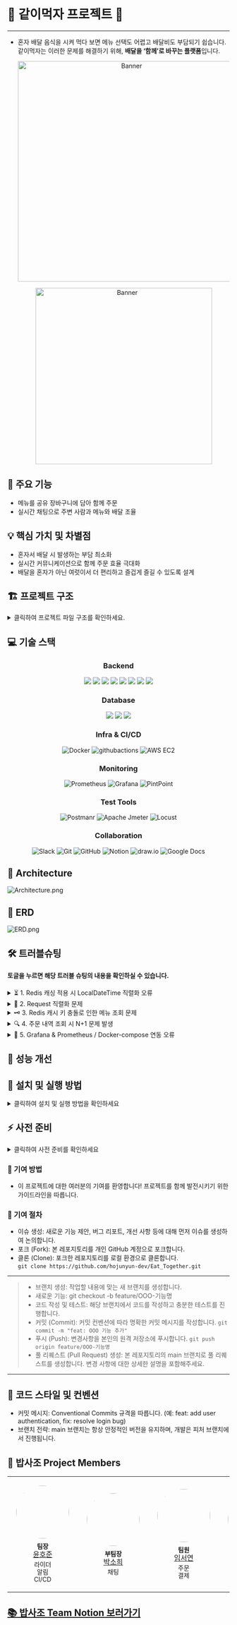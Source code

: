# 🛵 같이먹자 프로젝트 🛵

---

- 혼자 배달 음식을 시켜 먹다 보면 메뉴 선택도 어렵고 배달비도 부담되기 쉽습니다.
  같이먹자는 이러한 문제를 해결하기 위해, **배달을 ‘함께’로 바꾸는 플랫폼**입니다.

  <p align="center">
  <img src="img/Banner.png" alt="Banner" width="500"/>
  </p>
  <p align="center">
  <img src="img/Logo.png" alt="Banner" width="400"/>
  </p>

## 📌 주요 기능

- 메뉴를 공유 장바구니에 담아 함께 주문
- 실시간 채팅으로 주변 사람과 메뉴와 배달 조율

## 💡 핵심 가치 및 차별점

- 혼자서 배달 시 발생하는 부담 최소화
- 실시간 커뮤니케이션으로 함께 주문 효율 극대화
- 배달을 혼자가 아닌 여럿이서 더 편리하고 즐겁게 즐길 수 있도록 설계

## 🏗️ 프로젝트 구조

<details>
<summary>클릭하여 프로젝트 파일 구조를 확인하세요.</summary>

📦 project-root/   
┣ 📂 data/   
┣ 📂 gradle/  
┣ 📂 grafana/  
┣ 📂 grafana_data/  
┣ 📂 logs/  
┣ 📂 mysql_exporter/  
┣ 📂 prometheus/  
┣ 📂 src/  
┃ ┣ 📂 main/  
┃ ┃ ┣ 📂 java/  
┃ ┃ ┃ ┗ 📂 com/  
┃ ┃ ┃ ┃ ┗ 📂 example/  
┃ ┃ ┃ ┃ ┃ ┗ 📂 eat_together/  
┃ ┃ ┃ ┃ ┃ ┃ ┣ 📂 domain/  
┃ ┃ ┃ ┃ ┃ ┃ ┃ ┣ 📂 cart/  
┃ ┃ ┃ ┃ ┃ ┃ ┃ ┃ ┣ 📂 controller/  
┃ ┃ ┃ ┃ ┃ ┃ ┃ ┃ ┣ 📂 dto/  
┃ ┃ ┃ ┃ ┃ ┃ ┃ ┃ ┣ 📂 entity/  
┃ ┃ ┃ ┃ ┃ ┃ ┃ ┃ ┣ 📂 repository/  
┃ ┃ ┃ ┃ ┃ ┃ ┃ ┃ ┗ 📂 service/  
┃ ┃ ┃ ┃ ┃ ┃ ┃ ┣ 📂 chat/  
┃ ┃ ┃ ┃ ┃ ┃ ┃ ┣ 📂 menu/  
┃ ┃ ┃ ┃ ┃ ┃ ┃ ┣ 📂 notification/  
┃ ┃ ┃ ┃ ┃ ┃ ┃ ┣ 📂 order/  
┃ ┃ ┃ ┃ ┃ ┃ ┃ ┣ 📂 payment/  
┃ ┃ ┃ ┃ ┃ ┃ ┃ ┣ 📂 rider/  
┃ ┃ ┃ ┃ ┃ ┃ ┃ ┣ 📂 social/  
┃ ┃ ┃ ┃ ┃ ┃ ┃ ┗ 📂 store/  
┃ ┃ ┃ ┃ ┃ ┃ ┃ ┗ 📂 users/  
┃ ┃ ┃ ┃ ┃ ┃ ┣ 📂 global/  
┃ ┃ ┃ ┃ ┃ ┃ ┃ ┣ 📂 common/  
┃ ┃ ┃ ┃ ┃ ┃ ┃ ┣ 📂 config/  
┃ ┃ ┃ ┃ ┃ ┃ ┃ ┣ 📂 dto/  
┃ ┃ ┃ ┃ ┃ ┃ ┃ ┣ 📂 entity/  
┃ ┃ ┃ ┃ ┃ ┃ ┃ ┣ 📂 exception/  
┃ ┃ ┃ ┃ ┃ ┃ ┃ ┣ 📂 redis/  
┃ ┃ ┃ ┃ ┃ ┃ ┃ ┣ 📂 util/  
┃ ┃ ┃ ┃ ┃ ┃ ┃ ┗ 📂 websocket/  
┃ ┃ ┃ ┃ ┃ ┃ ┗ 📜 EatTogetherApplication.java  
┃ ┃ ┗ 📂 resources/  
┃ ┃ ┃ ┣ 📂 static/  
┃ ┃ ┃ ┗ 📜 application.yml  
┃ ┣ 📂 test/  
┃ ┗ 📜 .env  
┣ 📜 .gitattributes  
┣ 📜 .gitignore  
┣ 📜 build.gradle  
┣ 📜 docker-compose.yml  
┣ 📜 Dockerfile  
┣ 📜 Dockerfile.elasticsearch  
┣ 📜 gradlew  
┣ 📜 gradlew.bat  
┣ 📜 README.md  
┣ 📜 settings.gradle  
┗ 📂 외부 라이브러리

</details> 

## 💻 기술 스택

<div align="center">

### **Backend**

<img src="https://img.shields.io/badge/java-%23ED8B00.svg?style=for-the-badge&logo=java&logoColor=white">
<img src="https://img.shields.io/badge/spring%20Boot-%236DB33F.svg?style=for-the-badge&logo=spring&logoColor=white">
<img src="https://img.shields.io/badge/Spring%20Security-6DB33F?style=for-the-badge&logo=springsecurity&logoColor=white">
<img src="https://img.shields.io/badge/JPA-59666C?style=for-the-badge&logo=hibernate&logoColor=white">
<img src="https://img.shields.io/badge/QueryDSL-6DB33F?style=for-the-badge&logo=&logoColor=white">
<img src="https://img.shields.io/badge/JWT-00B9F1?style=for-the-badge&logo=&logoColor=white">
<img src="https://img.shields.io/badge/WebSocket-009000?style=for-the-badge&logo=&logoColor=white">
<img src="https://img.shields.io/badge/Kafka-231F20?style=for-the-badge&logo=apachekafka&logoColor=white">

### **Database**

<img src="https://img.shields.io/badge/MySQL-4479A1?style=for-the-badge&logo=mysql&logoColor=white"> 
<img src="https://img.shields.io/badge/Redis-FF4438?style=for-the-badge&logo=redis&logoColor=white"> 
<img src="https://img.shields.io/badge/Elasticsearch-005571?style=for-the-badge&logo=elasticsearch&logoColor=white">

### **Infra & CI/CD**

![Docker](https://img.shields.io/badge/Docker-2496ED?style=for-the-badge&logo=docker&logoColor=white)
![githubactions](https://img.shields.io/badge/github%20actions-2088FF?style=for-the-badge&logo=githubactions&logoColor=white)
![AWS EC2](https://img.shields.io/badge/AWS%20EC2-FF9900?style=for-the-badge&logo=amazon-ec2&logoColor=white)

### **Monitoring**

![Prometheus](https://img.shields.io/badge/Prometheus-E6522C?style=for-the-badge&logo=prometheus&logoColor=white)
![Grafana](https://img.shields.io/badge/Grafana-F46800.svg?style=for-the-badge&logo=grafana&logoColor=white)
![PintPoint](https://img.shields.io/badge/PintPoint-2496ED.svg?style=for-the-badge&logo=&logoColor=white)

### **Test Tools**

![Postmanr](https://img.shields.io/badge/Postman-FF6C37.svg?style=for-the-badge&logo=postman&logoColor=white)
![Apache Jmeter](https://img.shields.io/badge/jmeter-D22128.svg?style=for-the-badge&logo=apachejmeter&logoColor=white)
![Locust](https://img.shields.io/badge/Locust-009000.svg?style=for-the-badge&logo=&logoColor=white)

### **Collaboration**

![Slack](https://img.shields.io/badge/Slack-4A154B?style=for-the-badge&logo=slack&logoColor=white)
![Git](https://img.shields.io/badge/git-%23F05033.svg?style=for-the-badge&logo=git&logoColor=white)
![GitHub](https://img.shields.io/badge/github-%23121011.svg?style=for-the-badge&logo=github&logoColor=white)
![Notion](https://img.shields.io/badge/Notion-%23000000.svg?style=for-the-badge&logo=notion&logoColor=white)
![draw.io](https://img.shields.io/badge/draw.io-F08705.svg?style=for-the-badge&logo=diagramsdotnet&logoColor=white)
![Google Docs](https://img.shields.io/badge/google%20docs-4285F4.svg?style=for-the-badge&logo=googledocs&logoColor=white)

</div>

## 📐 Architecture

![Architecture.png](img%2FArchitecture.png)

## 💬 ERD

![ERD.png](img%2FERD.png)

## 🛠️ 트러블슈팅

#### 토글을 누르면 해당 트러블 슈팅의 내용을 확인하실 수 있습니다.

<details>
<summary>⏳ 1. Redis 캐싱 적용 시 LocalDateTime 직렬화 오류</summary>

- 문제: 캐싱된 `MenuResponseDto` / `PagingMenuResponseDto` 객체 직렬화 시
  `SerializationException: Java 8 date/time type LocalDateTime not supported by default` 발생
- 원인: Jackson 기본 직렬화에서는 `LocalDateTime` 타입을 처리하지 못해 발생

- 시도한 방법

    ```java
    ObjectMapper objectMapper = new ObjectMapper()
        .registerModule(new JavaTimeModule())   // LocalDateTime 지원
        .disable(SerializationFeature.WRITE_DATES_AS_TIMESTAMPS);
    ```

  → 직렬화는 해결됐지만, 캐싱된 DTO 역직렬화 과정에서 매핑 오류 발생


- 해결: DTO 전용 RedisTemplate을 생성하여 Jackson2JsonRedisSerializer + JavaTimeModule 설정 적용

    ```java

    @Bean
    public RedisTemplate<String, PagingMenuResponseDto> pagingMenuRedisTemplate(
            RedisConnectionFactory connectionFactory) {
        RedisTemplate<String, PagingMenuResponseDto> template = new RedisTemplate<>();
        template.setConnectionFactory(connectionFactory);
        template.setKeySerializer(new StringRedisSerializer());

        Jackson2JsonRedisSerializer<PagingMenuResponseDto> serializer =
                new Jackson2JsonRedisSerializer<>(PagingMenuResponseDto.class);
        serializer.setObjectMapper(objectMapper());

        template.setValueSerializer(serializer);
        return template;
    }

    ```
  → 이 방식으로 LocalDateTime 필드를 포함한 DTO도 문제없이 캐싱/조회 가능

</details>

<details>
<summary>🔄 2. Request 직렬화 문제</summary>

- 문제: 기존에 잘 사용하던 SignUpRequestDto에서 갑자기 직렬화/역직렬화 오류 발생


- 원인 분석:
    - Json 직렬화/역직렬화 문제
    - 추정 원인:
        1. 생성자 구조 변경
        2. Lombok 업데이트 또는 깨짐
        3. Spring Boot / Jackson 라이브러리 핫픽스 또는 마이너 업데이트
    - 정확한 원인은 확인되지 않음


- 해결:
    - @NoArgsConstructor(force = true) 사용
    - Jackson이 역직렬화할 수 있도록 기본 생성자 강제 생성
    - DTO 정상 직렬화/역직렬화 가능

</details>

<details>
<summary>🗝️ 3. Redis 캐시 키 충돌로 인한 메뉴 조회 문제</summary>

- 문제: 메뉴 단건 조회 시, Redis 캐시에 존재하는 메뉴가 실제 매장과 상관없이 조회되는 문제 발생


- 원인 분석:
    - Redis 캐시 키 생성 전략이 menuId만 사용
    - 매장 정보를 구분하지 않아 다른 매장에서도 동일 메뉴 조회 가능


- 해결:
    - Redis 캐시 키에 매장 ID + 메뉴 ID를 포함하도록 변경
    - 키 구조 예시: menu:{storeId}:{menuId}
    - 적용 후:
        - 실제 매장과 연관된 메뉴만 조회 가능
        - 존재하지 않는 매장에서 조회 시 정상 처리

</details>

<details>
<summary>🔍 4. 주문 내역 조회 시 N+1 문제 발생</summary>

- 문제:
    - 주문 페이징 조회 시 주문 수 만큼 추가 쿼리 발생 (N+1 문제)
    - 주문 단일 조회 시 주문 아이템 수 만큼 추가 쿼리 발생 (N+1 문제)


- 원인 분석:
    - 페이징 조회: store 정보를 주문마다 별도 조회
    - 단일 조회: orderItems와 menu를 fetch join하지 않아 별도 쿼리 발생


- 해결:
    - 페이징 조회
        - QueryDSL에 .join(order.store).fetchJoin() 추가 → 주문과 가게 정보를 한 번에 조회
    - 단일 조회
        - QueryDSL에 아래 내용을 추가:
          ```java
          .join(order.store).fetchJoin() // 주문과 가게 정보를 한 번에 조회
          .leftJoin(order.orderItems, orderItem).fetchJoin() // 주문과 주문아이템을 한 번에 조회
          .leftJoin(orderItem.menu).fetchJoin() // 주문아이템과 메뉴를 한 번에 조회
          ```         

</details>

<details>
<summary>🐳 5. Grafana & Prometheus / Docker-compose 연동 오류</summary>

- 문제:
    - mysqld_exporter를 Docker Compose에 추가할 때, 공식 문서대로 environment의 DATA_SOURCE_NAME을 사용했으나 Prometheus에서 메트릭을 수집하지 못함


- 원인:
    - DATA_SOURCE_NAME 환경 변수로 MySQL 접속 정보를 제대로 주입받지 못함


- 해결:
    - environment 대신 command 옵션으로 직접 MySQL 사용자명, 비밀번호, 호스트, 포트를 주입:
  ```yaml
    mysqld_exporter:
      image: prom/mysqld-exporter
      container_name: mysqld_exporter
      ports:
        - "9104:9104"
      depends_on:
        - mysql
      command:
        - "--mysqld.username=${MYSQL_USERNAME}:${MYSQL_PASSWORD}"
        - "--mysqld.address=mysql:${MYSQL_PORT}"
      networks:
        - monitoring
    ```

</details>

## 🚀 성능 개선

## 🔧 설치 및 실행 방법

<details>
<summary>클릭하여 설치 및 실행 방법을 확인하세요</summary>

1. 레포지토리 클론

- 터미널 또는 명령 프롬프트에서 다음 명령어를 실행하여 프로젝트 레포지토리를 클론합니다.

```bash
git clone https://github.com/hojunyun-dev/Eat_Together.git
```

2. Docker 실행

```bash
docker-compose up -d --build
```

- 오류 발생 시:

```bash
docker-compose down -v
```

- Docker에 프로젝트가 정상적으로 올라와 있는지 확인

</details> 

## ⚡ 사전 준비

<details>
<summary>클릭하여 사전 준비를 확인하세요</summary>

- JDK 17 버전을 준비해주세요.
- Docker를 설치해주세요 ( 최신버전으로 준비해주세요 )
- 환경 변수 설정
    - backend 디렉토리로 이동하여 .env.example 파일을 참고해 .env 파일을 생성하고 필요한 환경 변수들을 설정합니다.
    - cd backend

```
.env 파일 내용 예시:
# Google
GOOGLE_OAUTH_CLIENT_ID = { Google_CLIENT_ID }
GOOGLE_OAUTH_CLIENT_SECRET = { Google_SECRET_KEY } 

# Kakao
KAKAO_OAUTH_CLIENT_ID = { Kakao_CLIENT_ID }
KAKAO_OAUTH_CLIENT_SECRET = { Kakao_SECRET_KEY } 

# naver
NAVER_OAUTH_CLIENT_ID = { Naver_CLIENT_ID }
NAVER_OAUTH_CLIENT_SECRET = { Naver_SECRET_KEY } 

# Mysql
MYSQL_PORT = { MYSQL_PORT }
MYSQL_USERNAME = { DB_USERNAME }
MYSQL_PASSWORD = { DB_PASSWORD }
MYSQL_DBNAME = { DBNAME }

# Redis
REDIS_PORT = { REDIS_PORT }

# 이 부분을 각자 설정에 맞게 설정해주세요
```

</details> 

### 🤝 기여 방법

- 이 프로젝트에 대한 여러분의 기여를 환영합니다! 프로젝트를 함께 발전시키기 위한 가이드라인을 따릅니다.

### 🌳 기여 절차

- 이슈 생성: 새로운 기능 제안, 버그 리포트, 개선 사항 등에 대해 먼저 이슈를 생성하여 논의합니다.
- 포크 (Fork): 본 레포지토리를 개인 GitHub 계정으로 포크합니다.
- 클론 (Clone): 포크한 레포지토리를 로컬 환경으로 클론합니다.   
  `git clone https://github.com/hojunyun-dev/Eat_Together.git`

---

> - 브랜치 생성: 작업할 내용에 맞는 새 브랜치를 생성합니다.
>- 새로운 기능: git checkout -b feature/OOO-기능명
>- 코드 작성 및 테스트: 해당 브랜치에서 코드를 작성하고 충분한 테스트를 진행합니다.
>- 커밋 (Commit): 커밋 컨벤션에 따라 명확한 커밋 메시지를 작성합니다. `git commit -m "feat: OOO 기능 추가"`
> - 푸시 (Push): 변경사항을 본인의 원격 저장소에 푸시합니다. `git push origin feature/OOO-기능명`
> - 풀 리퀘스트 (Pull Request) 생성: 본 레포지토리의 main 브랜치로 풀 리퀘스트를 생성합니다. 변경 사항에 대한 상세한 설명을 포함해주세요.

---

## 🎨 코드 스타일 및 컨벤션

- 커밋 메시지: Conventional Commits 규격을 따릅니다. (예: feat: add user authentication, fix: resolve login bug)
- 브랜치 전략: main 브랜치는 항상 안정적인 버전을 유지하며, 개발은 피처 브랜치에서 진행됩니다.

## 🤝 밥사조 Project Members

<div align="center">
  <table>
    <tbody>
      <tr>
        <td align="center" style="padding: 20px;">
          <img src="https://avatars.githubusercontent.com/u/208747870?v=4" width="120px" style="border-radius: 50%;" alt=""/>
          <div style="margin-top: 10px; font-size: 14px; line-height: 1.2;">
            <b>팀장</b><br />
            <a href="https://github.com/hojunyun-dev" style="font-size: 16px;">윤호준</a>
            <div style="margin-top: 5px; font-size: 14px;">
              라이더<br />알림<br />CI/CD<br />
            </div>
          </div>
        </td>
        <td align="center" style="padding: 20px;">
          <img src="https://avatars.githubusercontent.com/u/180087698?v=4" width="120px" style="border-radius: 50%;" alt=""/>
          <div style="margin-top: 10px; font-size: 14px; line-height: 1.2;">
            <b>부팀장</b><br />
            <a href="https://github.com/Ddiy0ng" style="font-size: 16px;">박소희</a>
            <div style="margin-top: 5px; font-size: 14px;">
              채팅<br />
            </div>
          </div>
        </td>
        <td align="center" style="padding: 20px;">
          <img src="https://avatars.githubusercontent.com/u/206229978?v=4" width="120px" style="border-radius: 50%;" alt=""/>
          <div style="margin-top: 10px; font-size: 14px; line-height: 1.2;">
            <b>팀원</b><br />
            <a href="https://github.com/syumz" style="font-size: 16px;">임서연</a>
            <div style="margin-top: 5px; font-size: 14px;">
              주문<br />결제<br />
            </div>
          </div>
        </td>
        <td align="center" style="padding: 20px;">
          <img src="https://avatars.githubusercontent.com/u/116245550?v=4" width="120px" style="border-radius: 50%;" alt=""/>
          <div style="margin-top: 10px; font-size: 14px; line-height: 1.2;">
            <b>팀원</b><br />
            <a href="https://github.com/Gyum1" style="font-size: 16px;">이태겸</a>
            <div style="margin-top: 5px; font-size: 14px;">
              장바구니<br />
            </div>
          </div>
        </td>
        <td align="center" style="padding: 20px;">
          <img src="https://avatars.githubusercontent.com/u/204646196?v=44" width="120px" style="border-radius: 50%;" alt=""/>
          <div style="margin-top: 10px; font-size: 14px; line-height: 1.2;">
            <b>팀원</b><br />
            <a href="https://github.com/4ouChan" style="font-size: 16px;">김현찬</a>
            <div style="margin-top: 5px; font-size: 14px;">
              매장<br />메뉴<br />
            </div>
          </div>
        </td>
        <td align="center" style="padding: 20px;">
          <img src="https://avatars.githubusercontent.com/u/94787456?v=4" width="120px" style="border-radius: 50%;" alt=""/>
          <div style="margin-top: 10px; font-size: 14px; line-height: 1.2;">
            <b>팀원</b><br />
            <a href="https://github.com/KimDohwan24" style="font-size: 16px;">김도환</a>
            <div style="margin-top: 5px; font-size: 14px;">
              유저<br />모니터링<br />
            </div>
          </div>
        </td>
      </tr>
    </tbody>
  </table>
</div>

## [📚 밥사조 Team Notion 보러가기](https://www.notion.so/teamsparta/2322dc3ef5148046a7cdc53504fdd459)

